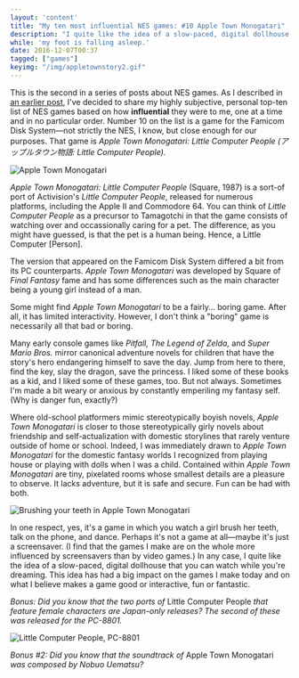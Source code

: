 ```yaml
---
layout: 'content'
title: "My ten most influential NES games: #10 Apple Town Monogatari"
description: "I quite like the idea of a slow-paced, digital dollhouse that you can watch while you're dreaming."
while: 'my foot is falling asleep.'
date: 2016-12-07T00:37
tagged: ["games"]
keyimg: "/img/appletownstory2.gif"
---
```


This is the second in a series of posts about NES games. As I described in [an earlier post](/my-ten-most-influential-nes-games-4-pinball), I've decided to share my highly subjective, personal top-ten list of NES games based on how **influential** they were to me, one at a time and in no particular order. Number 10 on the list is a game for the Famicom Disk System&mdash;not strictly the NES, I know, but close enough for our purposes. That game is *Apple Town Monogatari: Little Computer People (アップルタウン物語: Little Computer People).*

![Apple Town Monogatari](/img/appletownstory2.gif)

*Apple Town Monogatari: Little Computer People* (Square, 1987) is a sort-of port of Activision's *Little Computer People*, released for numerous platforms, including the Apple II and Commodore 64. You can think of *Little Computer People* as a precursor to Tamagotchi in that the game consists of watching over and occassionally caring for a pet. The difference, as you might have guessed, is that the pet is a human being. Hence, a Little Computer [Person].

The version that appeared on the Famicom Disk System differed a bit from its PC counterparts. *Apple Town Monogatari* was developed by Square of *Final Fantasy* fame and has some differences such as the main character being a young girl instead of a man. 

Some might find *Apple Town Monogatari* to be a fairly... boring game. After all, it has limited interactivity. However, I don't think a "boring" game is necessarily all that bad or boring.

Many early console games like *Pitfall,* *The Legend of Zelda,* and *Super Mario Bros.* mirror canonical adventure novels for children that have the story's hero endangering himself to save the day. Jump from here to there, find the key, slay the dragon, save the princess. I liked some of these books as a kid, and I liked some of these games, too. But not always. Sometimes I'm made a bit weary or anxious by constantly emperiling my fantasy self. (Why is danger fun, exactly?)

Where old-school platformers mimic stereotypically boyish novels, *Apple Town Monogatari* is closer to those stereotypically girly novels about friendship and self-actualization with domestic storylines that rarely venture outside of home or school. Indeed, I was immediately drawn to *Apple Town Monogatari* for the domestic fantasy worlds I recognized from playing house or playing with dolls when I was a child. Contained within *Apple Town Monogatari* are tiny, pixelated rooms whose smallest details are a pleasure to observe. It lacks adventure, but it is safe and secure. Fun can be had with both.

![Brushing your teeth in Apple Town Monogatari](/img/appletownstory.gif)

In one respect, yes, it's a game in which you watch a girl brush her teeth, talk on the phone, and dance. Perhaps it's not a game at all&mdash;maybe it's just a screensaver. (I find that the games I make are on the whole more influenced by screensavers than by video games.) In any case, I quite like the idea of a slow-paced, digital dollhouse that you can watch while you're dreaming. This idea has had a big impact on the games I make today and on what I believe makes a game good or interactive, fun or fantastic.

*Bonus: Did you know that the two ports of* Little Computer People *that feature female characters are Japan-only releases? The second of these was released for the PC-8801.*

![Little Computer People, PC-8801](/img/lcp-pc8801.gif)

*Bonus #2: Did you know that the soundtrack of* Apple Town Monogatari *was composed by Nobuo Uematsu?*